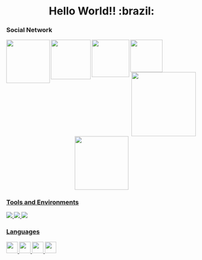 <!---
xxvelho/xxvelho is a ✨ special ✨ repository because its `README.md` (this file) appears on your GitHub profile.
You can click the Preview link to take a look at your changes.
--->

<h1 align="center"> Hello World!! :brazil:</h1>

### Social Network
<!--INSTAGRAM-->
<a href="https://www.instagram.com/xxvelho/">
  <img align="left" width="115px" src="https://img.shields.io/badge/Instagram-E4405F?style=for-the-badge&logo=instagram&logoColor=white" />
</a>
  
<!--LINKEDIN-->
<a href="https://www.linkedin.com/in/eliveltonbouteille/">
  <img align="left" width="105px" src="https://img.shields.io/badge/LinkedIn-0077B5?style=for-the-badge&logo=linkedin&logoColor=white" />
</a>

<!--TWITTER-->
<a href="https://twitter.com/xxvelho">
  <img align="left" width="98.8px" src="https://img.shields.io/badge/Twitter-1DA1F2?style=for-the-badge&logo=twitter&logoColor=white" />
</a>

<!--GMAIL-->
<a href="https://mail.google.com/mail/u/0/?fs=1&tf=cm&source=mailto&to=eliveltoncontact@gmail.com">
  <img align="left" width="85.6px" src="https://img.shields.io/badge/Gmail-D14836?style=for-the-badge&logo=gmail&logoColor=white" />
</a>

### ㅤㅤㅤㅤㅤㅤ

<div align="center">
  <a href="https://github.com/xxvelho">
  <img height="170em" src="https://github-readme-stats.vercel.app/api?username=xxvelho&show_icons=true&theme=dracula&include_all_commits=true&count_private=true"/>
  <img height="142em" src="https://github-readme-stats.vercel.app/api/top-langs/?username=xxvelho&layout=compact&langs_count=7&theme=dracula"/>
</div>
 

### Tools and Environments

<p>

<img src="https://img.shields.io/badge/Editor-VSCode-green?logo=Visual%20Studio%20Code">
<img src="https://img.shields.io/badge/OS-Windows-organge?logo=Windows">
<img src="https://img.shields.io/badge/OS-Linux-organge?logo=Linux">

</p>


### Languages
<p>
<!--C-->
<code><img height="30" src="https://img.shields.io/badge/C-00599C?style=for-the-badge&logo=c&logoColor=white"></code>
<!--C++-->
<code><img height="30" src="https://img.shields.io/badge/C%2B%2B-00599C?style=for-the-badge&logo=c%2B%2B&logoColor=white"></code>
<!--PYTHON-->
<code><img height="30" 
src="https://img.shields.io/badge/Python-FFD43B?style=for-the-badge&logo=python&logoColor=blue"></code>
<!--RUBY-->
<code><img height="30" 
src="https://img.shields.io/badge/Ruby-CC342D?style=for-the-badge&logo=ruby&logoColor=white"></code>
